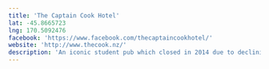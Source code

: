 ```yaml
---
title: 'The Captain Cook Hotel'
lat: -45.8665723
lng: 170.5092476
facebook: 'https://www.facebook.com/thecaptaincookhotel/'
website: 'http://www.thecook.nz/'
description: 'An iconic student pub which closed in 2014 due to declining revenue. It was purchased by property developers in 2016 and renovated into a trendy restaurant until it closed again in 2017. Then in 2018 it was purchased by former <a href="/venues/chicks_hotel">Chicks Hotel</a> operator Mike McLoed and reopened as a music focused venue.'
---
```

